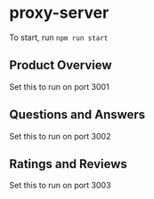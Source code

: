 # proxy-server

To start, run ```npm run start```

## Product Overview

Set this to run on port 3001

## Questions and Answers

Set this to run on port 3002

## Ratings and Reviews

Set this to run on port 3003

